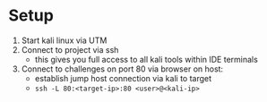 # Setup

1. Start kali linux via UTM
2. Connect to project via ssh
    - this gives you full access to all kali tools within IDE terminals
3. Connect to challenges on port 80 via browser on host:
    - establish jump host connection via kali to target
    - `ssh -L 80:<target-ip>:80 <user>@<kali-ip>`